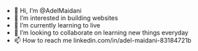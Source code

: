 - 👋 Hi, I’m @AdelMaidani
- 👀 I’m interested in building websites
- 🌱 I’m currently learning to live 
- 💞️ I’m looking to collaborate on learning new things everyday
- 📫 How to reach me linkedin.com/in/adel-maidani-83184721b


